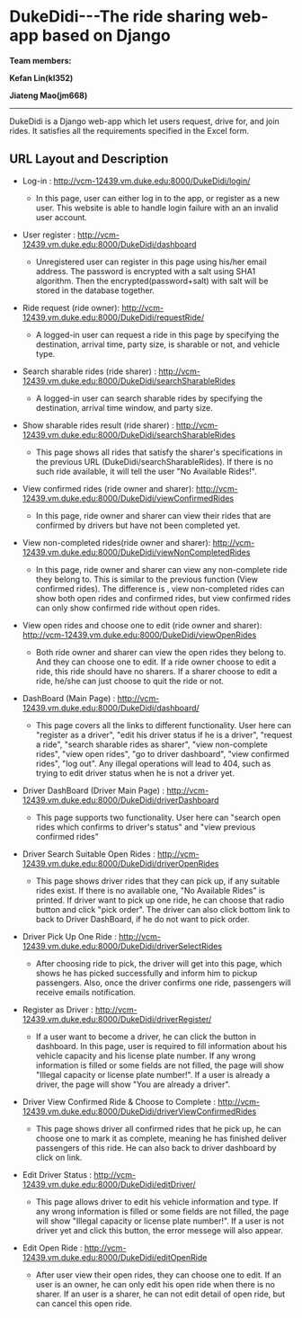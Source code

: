 # DukeDidi---The ride sharing web-app based on Django

**Team members:**

**Kefan Lin(kl352)**

**Jiateng Mao(jm668)**

****

DukeDidi is a Django web-app which let users request, drive for, and join rides. It satisfies all the requirements specified in the Excel form. 



## URL Layout and Description

- Log-in : http://vcm-12439.vm.duke.edu:8000/DukeDidi/login/
  - In this page, user can either log in to the app, or register as a new user. This website is able to handle login failure with an an invalid user account.
- User register : http://vcm-12439.vm.duke.edu:8000/DukeDidi/dashboard
  - Unregistered user can register in this page using his/her email address. The password is encrypted with a salt using SHA1 algorithm. Then the encrypted(password+salt) with salt will be stored in the database together.

- Ride request (ride owner): http://vcm-12439.vm.duke.edu:8000/DukeDidi/requestRide/
  - A logged-in user can request a ride in this page by specifying the destination, arrival time, party size, is sharable or not, and vehicle type.

- Search sharable rides (ride sharer) : http://vcm-12439.vm.duke.edu:8000/DukeDidi/searchSharableRides
  - A logged-in user can search sharable rides by specifying the destination, arrival time window, and party size.
- Show sharable rides result (ride sharer) : http://vcm-12439.vm.duke.edu:8000/DukeDidi/searchSharableRides
  - This page shows all rides that satisfy the sharer's specifications in the previous URL (DukeDidi/searchSharableRides). If there is no such ride available, it will tell the user "No Available Rides!".
- View confirmed rides (ride owner and sharer): http://vcm-12439.vm.duke.edu:8000/DukeDidi/viewConfirmedRides
  - In this page, ride owner and sharer can view their rides that are confirmed by drivers but have not been completed yet.
- View non-completed rides(ride owner and sharer): http://vcm-12439.vm.duke.edu:8000/DukeDidi/viewNonCompletedRides
  - In this page, ride owner and sharer can view any non-complete ride they belong to. This is similar to the previous function (View confirmed rides). The difference is , view non-completed rides can show both open rides and confirmed rides, but view confirmed rides can only show confirmed ride without open rides.
- View open rides and choose one to edit (ride owner and sharer): http://vcm-12439.vm.duke.edu:8000/DukeDidi/viewOpenRides
  - Both ride owner and sharer can view the open rides they belong to. And they can choose one to edit. If a ride owner choose to edit a ride, this ride should have no sharers. If a sharer choose to edit a ride, he/she can just choose to quit the ride or not.
- DashBoard (Main Page) : http://vcm-12439.vm.duke.edu:8000/DukeDidi/dashboard/
  - This page covers all the links to different functionality. User here can "register as a driver", "edit his driver status if he is a driver", "request a ride", "search sharable rides as sharer", "view non-complete rides", "view open rides", "go to driver dashboard", "view confirmed rides", "log out". Any illegal operations will lead to 404, such as trying to edit driver status when he is not a driver yet. 

- Driver DashBoard (Driver Main Page) : http://vcm-12439.vm.duke.edu:8000/DukeDidi/driverDashboard
  -  This page supports two functionality. User here can "search open rides which confirms to driver's status" and "view previous confirmed rides" 
- Driver Search Suitable Open Rides : http://vcm-12439.vm.duke.edu:8000/DukeDidi/driverOpenRides
  - This page shows driver rides that they can pick up, if any suitable rides exist. If there is no available one, "No Available Rides" is printed. If driver want to pick up one ride, he can choose that radio button and click "pick order". The driver can also click bottom link to back to Driver DashBoard, if he do not want to pick order.
- Driver Pick Up One Ride : http://vcm-12439.vm.duke.edu:8000/DukeDidi/driverSelectRides
  - After choosing ride to pick, the driver will get into this page, which shows he has picked successfully and inform him to pickup passengers. Also, once the driver confirms one ride, passengers will receive emails notification.
- Register as Driver : http://vcm-12439.vm.duke.edu:8000/DukeDidi/driverRegister/
  - If a user want to become a driver, he can click the button in dashboard. In this page, user is required to fill information about his vehicle capacity and his license plate number. If any wrong information is filled or some fields are not filled, the page will show "Illegal capacity or license plate number!". If a user is already a driver, the page will show "You are already a driver".
- Driver View Confirmed Ride & Choose to Complete : http://vcm-12439.vm.duke.edu:8000/DukeDidi/driverViewConfirmedRides
  -  This page shows driver all confirmed rides that he pick up, he can choose one to mark it as complete, meaning he has finished deliver passengers of this ride. He can also back to driver dashboard by click on link.
- Edit Driver Status : http://vcm-12439.vm.duke.edu:8000/DukeDidi/editDriver/
  - This page allows driver to edit his vehicle information and type.  If any wrong information is filled or some fields are not filled, the page will show "Illegal capacity or license plate number!". If a user is not driver yet and click this button, the error messege will also appear.
- Edit Open Ride : http://vcm-12439.vm.duke.edu:8000/DukeDidi/editOpenRide
  - After user view their open rides, they can choose one to edit. If an user is an owner, he can only edit his open ride when there is no sharer. If an user is a sharer, he can not edit detail of open ride, but can cancel this open ride.











